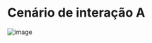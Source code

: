 # Cenário de interação A

![image](https://github.com/user-attachments/assets/90843bc7-b7a6-4357-9b7b-e04bf10a68fe)


